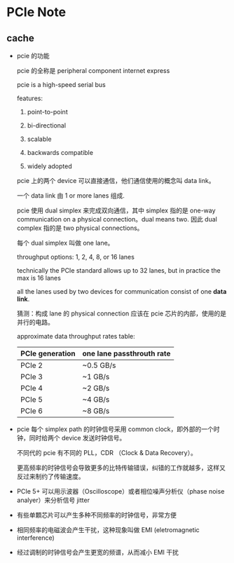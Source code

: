 # PCIe Note

## cache

* pcie 的功能

    pcie 的全称是 peripheral component internet express

    pcie is a high-speed serial bus

    features:

    1. point-to-point

    2. bi-directional

    3. scalable

    4. backwards compatible

    5. widely adopted

    pcie 上的两个 device 可以直接通信，他们通信使用的概念叫 data link。

    一个 data link 由 1 or more lanes 组成.

    pcie 使用 dual simplex 来完成双向通信，其中 simplex 指的是 one-way communication on a physical connection。dual means two. 因此 dual complex 指的是 two physical connections。

    每个 dual simplex 叫做 one lane。

    throughput options: 1, 2, 4, 8, or 16 lanes

    technically the PCIe standard allows up to 32 lanes, but in practice the max is 16 lanes

    all the lanes used by two devices for communication consist of one **data link**.

    猜测：构成 lane 的 physical connection 应该在 pcie 芯片的内部，使用的是并行的电路。

    approximate data throughput rates table:

    | PCIe generation | one lane passthrouth rate |
    | - | - |
    | PCIe 2 | ~0.5 GB/s |
    | PCIe 3 | ~1 GB/s |
    | PCIe 4 | ~2 GB/s |
    | PCIe 5 | ~4 GB/s |
    | PCIe 6 | ~8 GB/s |

* pcie 每个 simplex path 的时钟信号采用 common clock，即外部的一个时钟，同时给两个 device 发送时钟信号。

    不同代的 pcie 有不同的 PLL，CDR （Clock & Data Recovery）。

    更高频率的时钟信号会导致更多的比特传输错误，纠错的工作就越多，这样又反过来制约了传输速度。

* PCIe 5+ 可以用示波器（Oscilloscope）或者相位噪声分析仪（phase noise analyer）来分析信号 jitter

* 有些单顆芯片可以产生多种不同频率的时钟信号，非常方便

* 相同频率的电磁波会产生干扰，这种现象叫做 EMI (eletromagnetic interference)

* 经过调制的时钟信号会产生更宽的频谱，从而减小 EMI 干扰